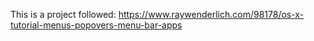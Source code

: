 This is a project followed:
https://www.raywenderlich.com/98178/os-x-tutorial-menus-popovers-menu-bar-apps
